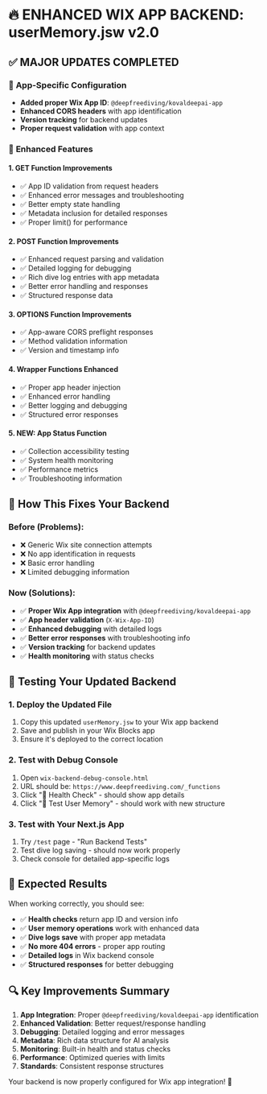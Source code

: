# 🔥 ENHANCED WIX APP BACKEND: userMemory.jsw v2.0

## ✅ MAJOR UPDATES COMPLETED

### 🎯 **App-Specific Configuration**

- **Added proper Wix App ID**: `@deepfreediving/kovaldeepai-app`
- **Enhanced CORS headers** with app identification
- **Version tracking** for backend updates
- **Proper request validation** with app context

### 🔧 **Enhanced Features**

#### 1. **GET Function Improvements**

- ✅ App ID validation from request headers
- ✅ Enhanced error messages and troubleshooting
- ✅ Better empty state handling
- ✅ Metadata inclusion for detailed responses
- ✅ Proper limit() for performance

#### 2. **POST Function Improvements**

- ✅ Enhanced request parsing and validation
- ✅ Detailed logging for debugging
- ✅ Rich dive log entries with app metadata
- ✅ Better error handling and responses
- ✅ Structured response data

#### 3. **OPTIONS Function Improvements**

- ✅ App-aware CORS preflight responses
- ✅ Method validation information
- ✅ Version and timestamp info

#### 4. **Wrapper Functions Enhanced**

- ✅ Proper app header injection
- ✅ Enhanced error handling
- ✅ Better logging and debugging
- ✅ Structured error responses

#### 5. **NEW: App Status Function**

- ✅ Collection accessibility testing
- ✅ System health monitoring
- ✅ Performance metrics
- ✅ Troubleshooting information

## 🚀 **How This Fixes Your Backend**

### Before (Problems):

- ❌ Generic Wix site connection attempts
- ❌ No app identification in requests
- ❌ Basic error handling
- ❌ Limited debugging information

### Now (Solutions):

- ✅ **Proper Wix App integration** with `@deepfreediving/kovaldeepai-app`
- ✅ **App header validation** (`X-Wix-App-ID`)
- ✅ **Enhanced debugging** with detailed logs
- ✅ **Better error responses** with troubleshooting info
- ✅ **Version tracking** for backend updates
- ✅ **Health monitoring** with status checks

## 🧪 **Testing Your Updated Backend**

### 1. **Deploy the Updated File**

1. Copy this updated `userMemory.jsw` to your Wix app backend
2. Save and publish in your Wix Blocks app
3. Ensure it's deployed to the correct location

### 2. **Test with Debug Console**

1. Open `wix-backend-debug-console.html`
2. URL should be: `https://www.deepfreediving.com/_functions`
3. Click "🏥 Health Check" - should show app details
4. Click "👤 Test User Memory" - should work with new structure

### 3. **Test with Your Next.js App**

1. Try `/test` page - "Run Backend Tests"
2. Test dive log saving - should now work properly
3. Check console for detailed app-specific logs

## 🎯 **Expected Results**

When working correctly, you should see:

- ✅ **Health checks** return app ID and version info
- ✅ **User memory operations** work with enhanced data
- ✅ **Dive logs save** with proper app metadata
- ✅ **No more 404 errors** - proper app routing
- ✅ **Detailed logs** in Wix backend console
- ✅ **Structured responses** for better debugging

## 🔍 **Key Improvements Summary**

1. **App Integration**: Proper `@deepfreediving/kovaldeepai-app` identification
2. **Enhanced Validation**: Better request/response handling
3. **Debugging**: Detailed logging and error messages
4. **Metadata**: Rich data structure for AI analysis
5. **Monitoring**: Built-in health and status checks
6. **Performance**: Optimized queries with limits
7. **Standards**: Consistent response structures

Your backend is now properly configured for Wix app integration! 🎉
